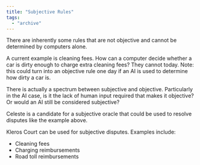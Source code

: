 ```yaml
---
title: "Subjective Rules"
tags:
  - "archive"
---
```


There are inherently some rules that are not objective and cannot be determined by computers alone.

A current example is cleaning fees. How can a computer decide whether a car is dirty enough to charge extra cleaning fees? They cannot today. Note: this could turn into an objective rule one day if an AI is used to determine how dirty a car is.

There is actually a spectrum between subjective and objective. Particularly in the AI case, is it the lack of human input required that makes it objective? Or would an AI still be considered subjective?

Celeste is a candidate for a subjective oracle that could be used to resolve disputes like the example above.

Kleros Court can be used for subjective disputes. Examples include:
- Cleaning fees
- Charging reimbursements
- Road toll reimbursements
